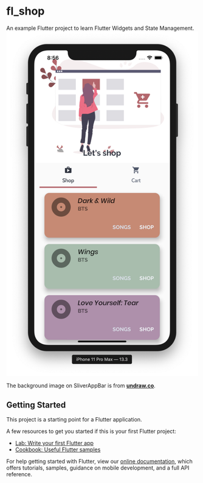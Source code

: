 # fl_shop

An example Flutter project to learn Flutter Widgets and State Management.
![Shop](./screenshots/shop.png)

The background image on SliverAppBar is from **[undraw.co](https://undraw.co/illustrations)**.


## Getting Started

This project is a starting point for a Flutter application.

A few resources to get you started if this is your first Flutter project:

- [Lab: Write your first Flutter app](https://flutter.dev/docs/get-started/codelab)
- [Cookbook: Useful Flutter samples](https://flutter.dev/docs/cookbook)

For help getting started with Flutter, view our
[online documentation](https://flutter.dev/docs), which offers tutorials,
samples, guidance on mobile development, and a full API reference.
